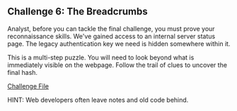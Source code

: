 
## Challenge 6: The Breadcrumbs

Analyst, before you can tackle the final challenge, you must prove your reconnaissance skills. We've gained access to an internal server status page. The legacy authentication key we need is hidden somewhere within it.

This is a multi-step puzzle. You will need to look beyond what is immediately visible on the webpage. Follow the trail of clues to uncover the final hash.



[Challenge File](https://dainty-kleicha-f5dcc8.netlify.app/)

HINT: Web developers often leave notes and old code behind. 
